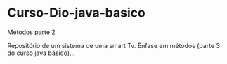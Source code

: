 # Curso-Dio-java-basico

Metodos parte 2

Repositório de um sistema de uma smart Tv. Ênfase em métodos (parte 3 do curso java básico)...
